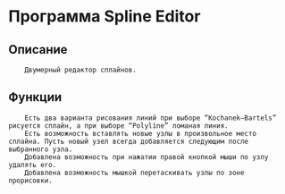 # Программа Spline Editor

## Описание
        Двумерный редактор сплайнов.
## Функции
        Есть два варианта рисования линий при выборе “Kochanek–Bartels” рисуется сплайн, а при выборе “Polyline” ломаная линия.
        Есть возможность вставлять новые узлы в произвольное место сплайна. Пусть новый узел всегда добавляется следующим после выбранного узла.
        Добавлена возможность при нажатии правой кнопкой мыши по узлу удалять его.
        Добавлена возможность мышкой перетаскивать узлы по зоне прорисовки.
